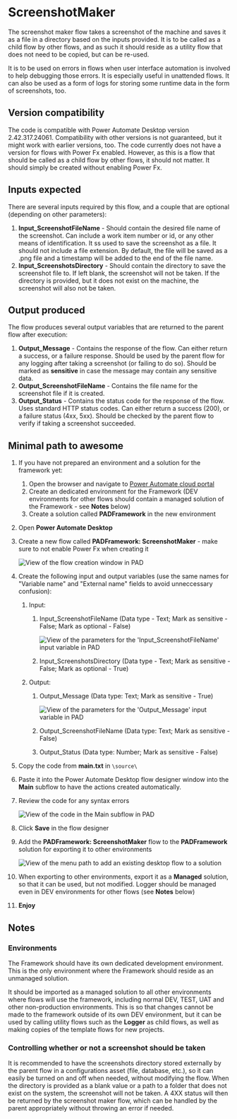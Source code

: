 # ScreenshotMaker

The screenshot maker flow takes a screenshot of the machine and saves it as a file in a directory based on the inputs provided.
It is to be called as a child flow by other flows, and as such it should reside as a utility flow that does not need to be copied, but can be re-used.

It is to be used on errors in flows when user interface automation is involved to help debugging those errors. It is especially useful in unattended flows.
It can also be used as a form of logs for storing some runtime data in the form of screenshots, too.

## Version compatibility

The code is compatible with Power Automate Desktop version 2.42.317.24061. Compatibility with other versions is not guaranteed, but it might work with earlier versions, too.
The code currently does not have a version for flows with Power Fx enabled. However, as this is a flow that should be called as a child flow by other flows, it should not matter. It should simply be created without enabling Power Fx.

## Inputs expected

There are several inputs required by this flow, and a couple that are optional (depending on other parameters):

1. **Input_ScreenshotFileName** - Should contain the desired file name of the screenshot. Can include a work item number or id, or any other means of identification. It ss used to save the screenshot as a file. It should not include a file extension. By default, the file will be saved as a .png file and a timestamp will be added to the end of the file name.
1. **Input_ScreenshotsDirectory** - Should contain the directory to save the screenshot file to. If left blank, the screenshot will not be taken. If the directory is provided, but it does not exist on the machine, the screenshot will also not be taken.

## Output produced

The flow produces several output variables that are returned to the parent flow after execution:

1. **Output_Message** - Contains the response of the flow. Can either return a success, or a failure response. Should be used by the parent flow for any logging after taking a screenshot (or failing to do so). Should be marked as **sensitive** in case the message may contain any sensitive data.
1. **Output_ScreenshotFileName** - Contains the file name for the screenshot file if it is created.
1. **Output_Status** - Contains the status code for the response of the flow. Uses standard HTTP status codes. Can either return a success (200), or a failure status (4xx, 5xx). Should be checked by the parent flow to verify if taking a screenshot succeeded.

## Minimal path to awesome

1. If you have not prepared an environment and a solution for the framework yet:
    1. Open the browser and navigate to [Power Automate cloud portal](https://make.powerautomate.com/)
    1. Create an dedicated environment for the Framework (DEV environments for other flows should contain a managed solution of the Framework - see **Notes** below)
    1. Create a solution called **PADFramework** in the new environment
1. Open **Power Automate Desktop**
1. Create a new flow called **PADFramework: ScreenshotMaker** - make sure to not enable Power Fx when creating it

    ![View of the flow creation window in PAD](./assets/creating-the-flow.png)

1. Create the following input and output variables (use the same names for "Variable name" and "External name" fields to avoid unneccessary confusion):
    1. Input:
        1. Input_ScreenshotFileName (Data type - Text; Mark as sensitive - False; Mark as optional - False)

            ![View of the parameters for the 'Input_ScreenshotFileName' input variable in PAD](./assets/input-screenshot-file-name-variable-parameters.png)

        1. Input_ScreenshotsDirectory (Data type - Text; Mark as sensitive - False; Mark as optional - True)
    1. Output:
        1. Output_Message (Data type: Text; Mark as sensitive - True)

            ![View of the parameters for the 'Output_Message' input variable in PAD](./assets/output-message-variable-parameters.png)

        1. Output_ScreenshotFileName (Data type: Text; Mark as sensitive - False)
        1. Output_Status (Data type: Number; Mark as sensitive - False)
1. Copy the code from **main.txt** in `\source\`
1. Paste it into the Power Automate Desktop flow designer window into the **Main** subflow to have the actions created automatically.
1. Review the code for any syntax errors

    ![View of the code in the Main subflow in PAD](./assets/main-subflow-example.png)

1. Click **Save** in the flow designer
1. Add the **PADFramework: ScreenshotMaker** flow to the **PADFramework** solution for exporting it to other environments

    ![View of the menu path to add an existing desktop flow to a solution](./assets/adding-existing-desktop-flow-to-solution.png)

1. When exporting to other environments, export it as a **Managed** solution, so that it can be used, but not modified. Logger should be managed even in DEV environments for other flows (see **Notes** below)
1. **Enjoy**

## Notes

### Environments

The Framework should have its own dedicated development environment. This is the only environment where the Framework should reside as an unmanaged solution. 

It should be imported as a managed solution to all other environments where flows will use the framework, including normal DEV, TEST, UAT and other non-production environments. This is so that changes cannot be made to the framework outside of its own DEV environment, but it can be used by calling utility flows such as the **Logger** as child flows, as well as making copies of the template flows for new projects.

### Controlling whether or not a screenshot should be taken

It is recommended to have the screenshots directory stored externally by the parent flow in a configurations asset (file, database, etc.), so it can easily be turned on and off when needed, without modifying the flow.
When the directory is provided as a blank value or a path to a folder that does not exist on the system, the screenshot will not be taken. A 4XX status will then be returned by the screenshot maker flow, which can be handled by the parent appropriately without throwing an error if needed.

